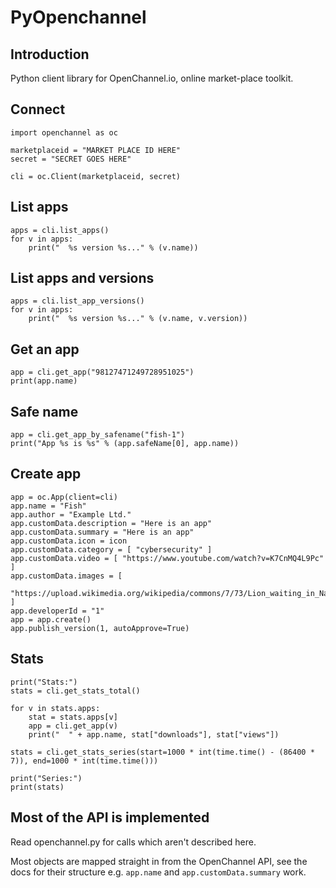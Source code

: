 
# PyOpenchannel

## Introduction

Python client library for OpenChannel.io, online market-place toolkit.

## Connect

```
import openchannel as oc

marketplaceid = "MARKET PLACE ID HERE"
secret = "SECRET GOES HERE"

cli = oc.Client(marketplaceid, secret)
```

## List apps

```
apps = cli.list_apps()
for v in apps:
    print("  %s version %s..." % (v.name))
```

## List apps and versions

```
apps = cli.list_app_versions()
for v in apps:
    print("  %s version %s..." % (v.name, v.version))
```

## Get an app

```
app = cli.get_app("98127471249728951025")
print(app.name)
```

## Safe name

```
app = cli.get_app_by_safename("fish-1")
print("App %s is %s" % (app.safeName[0], app.name))
```

## Create app

```
app = oc.App(client=cli)
app.name = "Fish"
app.author = "Example Ltd."
app.customData.description = "Here is an app"
app.customData.summary = "Here is an app"
app.customData.icon = icon
app.customData.category = [ "cybersecurity" ]
app.customData.video = [ "https://www.youtube.com/watch?v=K7CnMQ4L9Pc" ]
app.customData.images = [
    "https://upload.wikimedia.org/wikipedia/commons/7/73/Lion_waiting_in_Namibia.jpg"
]
app.developerId = "1"
app = app.create()
app.publish_version(1, autoApprove=True)
```

## Stats

```
print("Stats:")
stats = cli.get_stats_total()

for v in stats.apps:
    stat = stats.apps[v]
    app = cli.get_app(v)
    print("  " + app.name, stat["downloads"], stat["views"])

stats = cli.get_stats_series(start=1000 * int(time.time() - (86400 * 7)), end=1000 * int(time.time()))

print("Series:")
print(stats)
```

## Most of the API is implemented

Read openchannel.py for calls which aren't described here.

Most objects are mapped straight in from the OpenChannel API, see the docs
for their structure e.g. `app.name` and `app.customData.summary` work.

